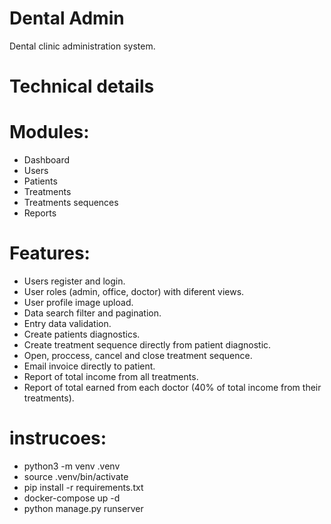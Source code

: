 # Dental Admin

Dental clinic administration system.

# Technical details



# Modules:

- Dashboard
- Users
- Patients
- Treatments
- Treatments sequences
- Reports

# Features:

- Users register and login.
- User roles (admin, office, doctor) with diferent views.
- User profile image upload.
- Data search filter and pagination.
- Entry data validation.
- Create patients diagnostics.
- Create treatment sequence directly from patient diagnostic.
- Open, proccess, cancel and close treatment sequence.
- Email invoice directly to patient.
- Report of total income from all treatments.
- Report of total earned from each doctor (40% of total income from their treatments).


# instrucoes:

- python3 -m venv .venv
- source .venv/bin/activate
- pip install -r requirements.txt
- docker-compose up -d
- python manage.py runserver
